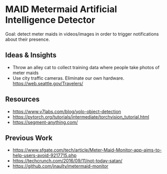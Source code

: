 # MAID Metermaid Artificial Intelligence Detector

Goal: detect meter maids in videos/images in order to trigger notifications about their presence. 

## Ideas & Insights
* Throw an alley cat to collect training data where people take photos of meter maids
* Use city traffic cameras. Eliminate our own hardware. https://web.seattle.gov/Travelers/

## Resources
* https://www.v7labs.com/blog/yolo-object-detection
* https://pytorch.org/tutorials/intermediate/torchvision_tutorial.html
* https://segment-anything.com/

## Previous Work
* https://www.sfgate.com/tech/article/Meter-Maid-Monitor-app-aims-to-help-users-avoid-9217715.php
* https://techcrunch.com/2016/09/11/not-today-satan/
* https://github.com/jnaulty/metermaid-monitor
